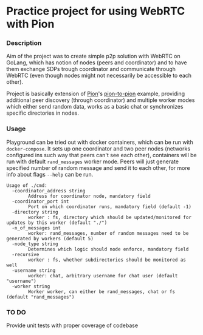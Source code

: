 # Practice project for using WebRTC with Pion

### Description
Aim of the project was to create simple p2p solution with WebRTC on GoLang, which has notion of nodes (peers and coordinator) and
to have them exchange SDPs trough coordinator and communicate through WebRTC
(even though nodes might not necessarily be accessible to each other).

Project is basically extension of [Pion](https://github.com/pion/webrtc)'s [pion-to-pion](https://github.com/pion/webrtc/tree/master/examples/pion-to-pion) example,
providing additional peer discovery (through coordinator) and multiple worker modes which either send random data, works as a basic chat
or synchronizes specific directories in nodes.

### Usage
Playground can be tried out with docker containers, which can be run with `docker-compose`.
It sets up one coordinator and two peer nodes (networks configured ins such way that peers can't see each other),
containers will be run with default `rand_messages` worker mode. Peers will just generate specified number of random message
and send it to each other, for more info about flags `--help` can be run.

```
Usage of ./cmd:
  -coordinator_address string
        Address for coordinator node, mandatory field
  -coordinator_port int
        Port on which coordinator runs, mandatory field (default -1)
  -directory string
        worker : fs, directory which should be updated/monitored for updates by this worker (default "./")
  -n_of_messages int
        worker: rand_messages, number of random messages need to be generated by workers (default 5)
  -node_type string
        Determines which logic should node enforce, mandatory field
  -recursive
        worker : fs, whether subdirectories should be monitored as well
  -username string
        worker: chat, arbitrary username for chat user (default "username")
  -worker string
        Worker worker, can either be rand_messages, chat or fs (default "rand_messages")

```

### TO DO
Provide unit tests with proper coverage of codebase